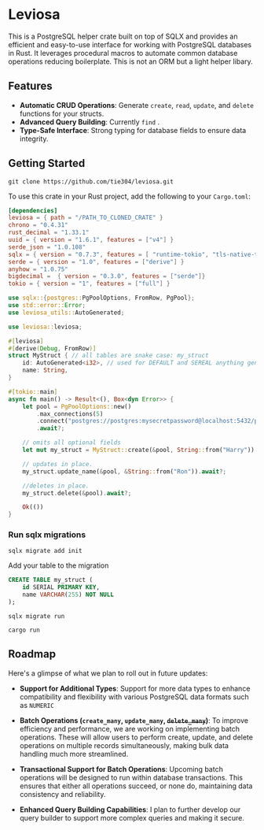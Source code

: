 # Leviosa

This is a PostgreSQL helper crate built on  top of SQLX and provides an efficient and easy-to-use interface for working with PostgreSQL databases in Rust. It leverages procedural macros to automate common database operations reducing boilerplate.
This is not an ORM but a light helper libary. 

## Features

- **Automatic CRUD Operations**: Generate `create`, `read`, `update`, and `delete` functions for your structs.
- **Advanced Query Building**: Currently `find` .
- **Type-Safe Interface**: Strong typing for database fields to ensure data integrity.

## Getting Started
`git clone https://github.com/tie304/leviosa.git`

To use this crate in your Rust project, add the following to your `Cargo.toml`:

```toml
[dependencies]
leviosa = { path = "/PATH_TO_CLONED_CRATE" }
chrono = "0.4.31"
rust_decimal = "1.33.1"
uuid = { version = "1.6.1", features = ["v4"] } 
serde_json = "1.0.108"
sqlx = { version = "0.7.3", features = [ "runtime-tokio", "tls-native-tls", "postgres", "time", "chrono", "bigdecimal", "uuid" ] }
serde = { version = "1.0", features = ["derive"] }
anyhow = "1.0.75"
bigdecimal =  { version = "0.3.0", features = ["serde"]}
tokio = { version = "1", features = ["full"] }

```
```rust
use sqlx::{postgres::PgPoolOptions, FromRow, PgPool};
use std::error::Error;
use leviosa_utils::AutoGenerated;

use leviosa::leviosa;

#[leviosa]
#[derive(Debug, FromRow)]
struct MyStruct { // all tables are snake case: my_struct
    id: AutoGenerated<i32>, // used for DEFAULT and SEREAL anything generated on the database.
    name: String,
}

#[tokio::main]
async fn main() -> Result<(), Box<dyn Error>> {
    let pool = PgPoolOptions::new()
        .max_connections(5)
        .connect("postgres://postgres:mysecretpassword@localhost:5432/postgres")
        .await?;

    // omits all optional fields
    let mut my_struct = MyStruct::create(&pool, String::from("Harry")).await?;

    // updates in place.
    my_struct.update_name(&pool, &String::from("Ron")).await?;

    //deletes in place.
    my_struct.delete(&pool).await?;

    Ok(())
}
```
### Run sqlx migrations
`sqlx migrate add init`

Add your table to the migration

```sql
CREATE TABLE my_struct (
    id SERIAL PRIMARY KEY,
    name VARCHAR(255) NOT NULL
);
```
`sqlx migrate run`

`cargo run`
## Roadmap

Here's a glimpse of what we plan to roll out in future updates:

- **Support for Additional Types**: Support for more data types to enhance compatibility and flexibility with various PostgreSQL data formats such as `NUMERIC`

- **Batch Operations (`create_many`, `update_many`, ~~`delete_many`~~)**: To improve efficiency and performance, we are working on implementing batch operations. These will allow users to perform create, update, and delete operations on multiple records simultaneously, making bulk data handling much more streamlined.

- **Transactional Support for Batch Operations**:  Upcoming batch operations will be designed to run within database transactions. This ensures that either all operations succeed, or none do, maintaining data consistency and reliability.

- **Enhanced Query Building Capabilities**: I plan to further develop our query builder to support more complex queries and making it secure. 

